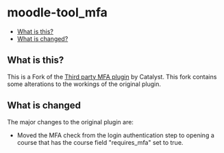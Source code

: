 # moodle-tool_mfa

* [What is this?](#what-is-this)
* [What is changed?](#what-is-changed)

## What is this?
This is a Fork of the [Third party MFA plugin](https://github.com/catalyst/moodle-tool_mfa) by Catalyst. This fork contains some alterations to the workings of the original plugin.


## What is changed
The major changes to the original plugin are:

* Moved the MFA check from the login authentication step to opening a course that has the course field "requires_mfa" set to true.
